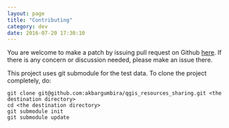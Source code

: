 ```yaml
---
layout: page
title: "Contributing"
category: dev
date: 2016-07-20 17:30:10
---
```


You are welcome to make a patch by issuing pull request on Github [here](https://github.com/akbargumbira/qgis_resources_sharing). If there is any 
concern or discussion needed, please make an issue there.
 
This project uses git submodule for the test data. To clone the project completely, do:

```
git clone git@github.com:akbargumbira/qgis_resources_sharing.git <the destination directory>
cd <the destination directory>
git submodule init
git submodule update
```
